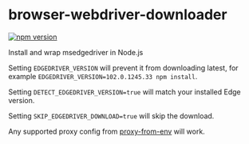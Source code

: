 # browser-webdriver-downloader

[![npm version](https://badge.fury.io/js/browser-webdriver-downloader.svg)](https://badge.fury.io/js/browser-webdriver-downloader)

Install and wrap msedgedriver in Node.js

Setting `EDGEDRIVER_VERSION` will prevent it from downloading latest, for example `EDGEDRIVER_VERSION=102.0.1245.33 npm install`.

Setting `DETECT_EDGEDRIVER_VERSION=true` will match your installed Edge version.

Setting `SKIP_EDGEDRIVER_DOWNLOAD=true` will skip the download.

Any supported proxy config from [proxy-from-env](https://www.npmjs.com/package/proxy-from-env) will work.
